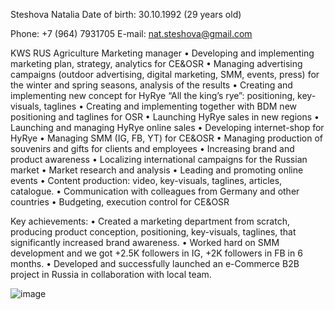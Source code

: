 Steshova Natalia 
Date of birth: 30.10.1992 (29 years old)

Phone: +7 (964) 7931705
E-mail: nat.steshova@gmail.com

KWS RUS
Agriculture
Marketing manager
•	Developing and implementing marketing plan, strategy, analytics for CE&OSR
•	Managing advertising campaigns (outdoor advertising, digital marketing, SMM, events, press) for the winter and spring seasons, analysis of the results
•	Creating and implementing new concept for HyRye “All the king’s rye”: positioning, key-visuals, taglines
•	Creating and implementing together with BDM new positioning and taglines for OSR 
•	Launching HyRye sales in new regions
•	Launching and managing HyRye online sales
•	Developing internet-shop for HyRye
•	Managing SMM (IG, FB, YT) for CE&OSR 
•	Managing production of souvenirs and gifts for clients and employees
•	Increasing brand and product awareness
•	Localizing international campaigns for the Russian market
•	Market research and analysis 
•	Leading and promoting online events 
•	Content production: video, key-visuals, taglines, articles, catalogue.
•	Communication with colleagues from Germany and other countries
•	Budgeting, execution control for CE&OSR

Key achievements:
•	Created a marketing department from scratch, producing product conception, positioning, key-visuals, taglines, that significantly increased brand awareness.
•	Worked hard on SMM development and we got +2.5K followers in IG, +2K followers in FB in 6 months.
•	Developed and successfully launched an e-Commerce B2B project in Russia in collaboration with local team.

![image](https://user-images.githubusercontent.com/100679957/171475338-d631b1c8-7c60-4377-bf7e-ffa10e8a3e0d.png)

